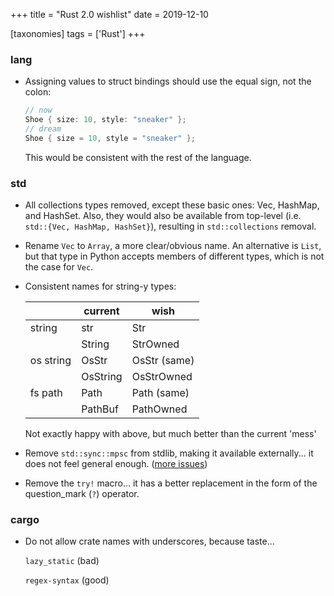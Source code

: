 +++
title = "Rust 2.0 wishlist"
date = 2019-12-10

[taxonomies]
tags = ['Rust']
+++

### lang

- Assigning values to struct bindings should use the equal sign, not
  the colon:

  ```rust
  // now
  Shoe { size: 10, style: "sneaker" };
  // dream
  Shoe { size = 10, style = "sneaker" };
  ```

  This would be consistent with the rest of the language.

### std

- All collections types removed, except these basic ones: Vec,
  HashMap, and HashSet. Also, they would also be available from
  top-level (i.e. `std::{Vec, HashMap, HashSet}`), resulting in
  `std::collections` removal.

- Rename `Vec` to `Array`, a more clear/obvious name.
  An alternative is `List`, but that type in Python accepts members of
  different types, which is not the case for `Vec`.

- Consistent names for string-y types:

  |           | current  | wish          |
  |-----------|----------|---------------|
  | string    | str      | Str           |
  |           | String   | StrOwned      |
  | os string | OsStr    | OsStr (same)  |
  |           | OsString | OsStrOwned    |
  | fs path   | Path     | Path (same)   |
  |           | PathBuf  | PathOwned     |


  Not exactly happy with above, but much better than the current 'mess'

- Remove `std::sync::mpsc` from stdlib, making it available
  externally... it does not feel general enough. ([more issues])

- Remove the `try!` macro... it has a better replacement in the form
  of the question_mark (`?`) operator.

### cargo

- Do not allow crate names with underscores, because taste...

  `lazy_static` (bad)

  `regex-syntax` (good)


[more issues]: https://github.com/rust-lang/rust/pull/42397#issuecomment-315867774
